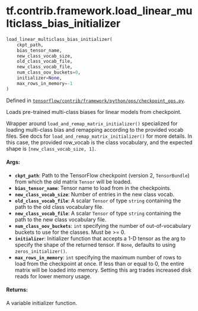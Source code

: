 <div itemscope itemtype="http://developers.google.com/ReferenceObject">
<meta itemprop="name" content="tf.contrib.framework.load_linear_multiclass_bias_initializer" />
</div>

# tf.contrib.framework.load_linear_multiclass_bias_initializer

``` python
load_linear_multiclass_bias_initializer(
    ckpt_path,
    bias_tensor_name,
    new_class_vocab_size,
    old_class_vocab_file,
    new_class_vocab_file,
    num_class_oov_buckets=0,
    initializer=None,
    max_rows_in_memory=-1
)
```



Defined in [`tensorflow/contrib/framework/python/ops/checkpoint_ops.py`](https://www.tensorflow.org/code/tensorflow/contrib/framework/python/ops/checkpoint_ops.py).

Loads pre-trained multi-class biases for linear models from checkpoint.

Wrapper around `load_and_remap_matrix_initializer()` specialized for loading
multi-class bias and remapping according to the provided vocab files. See docs
for `load_and_remap_matrix_initializer()` for more details. In this case, the
provided row_vocab is the class vocabulary, and the expected shape is
`[new_class_vocab_size, 1]`.

#### Args:

* <b>`ckpt_path`</b>: Path to the TensorFlow checkpoint (version 2, `TensorBundle`)
    from which the old matrix `Tensor` will be loaded.
* <b>`bias_tensor_name`</b>: Tensor name to load from in the checkpoints.
* <b>`new_class_vocab_size`</b>: Number of entries in the new class vocab.
* <b>`old_class_vocab_file`</b>: A scalar `Tensor` of type `string` containing the
    path to the old class vocabulary file.
* <b>`new_class_vocab_file`</b>: A scalar `Tensor` of type `string` containing the
    path to the new class vocabulary file.
* <b>`num_class_oov_buckets`</b>: `int` specifying the number of out-of-vocabulary
    buckets to use for the classes. Must be >= 0.
* <b>`initializer`</b>: Initializer function that accepts a 1-D tensor as the arg to
    specify the shape of the returned tensor. If `None`, defaults to using
    `zeros_initializer()`.
* <b>`max_rows_in_memory`</b>: `int` specifying the maximum number of rows to load from
    the checkpoint at once. If less than or equal to 0, the entire matrix will
    be loaded into memory. Setting this arg trades increased disk reads for
    lower memory usage.


#### Returns:

  A variable initializer function.